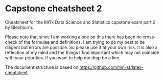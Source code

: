 # Capstone cheatsheet 2
Cheatsheet for the MITx Data Science and Statistics capstone exam part 2 by Blechturm.
 
Please note that since I am working alone on this there has been no cross-check of the formulae and definitions. I am trying to do my best to be diligent but errors are possible. So please use it at your own risk. It is also a reflection of my mind and the things I find important which may not coincide with your priorities. If you want to help me drop be a line.
 
 
The document structure is based on https://github.com/tim-st/latex-cheatsheet
 
 
